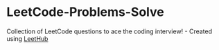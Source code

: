 # LeetCode-Problems-Solve
Collection of LeetCode questions to ace the coding interview! - Created using [LeetHub](https://github.com/QasimWani/LeetHub)
